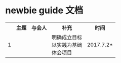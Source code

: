 # newbie guide 文档

<table>
   <tr>
      <th> </td>
      <th>主题</td>
      <th>与会人</td>
      <th>补充</td>
      <th>时间</td>
   </tr>
   <tr>
      <td>1</td>
      <td></td>
      <td></td>
      <td>明确成立目标</br> 以实践为基础 </br> 体会项目 </td>
      <td>2017.7.2*</td>
   </tr>
</table>
